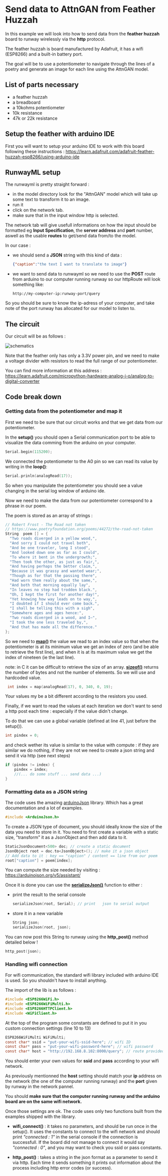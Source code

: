 # Send data to AttnGAN from Feather Huzzah

In this example we will look into how to send data from the **feather huzzah** board to runway wirelessly via the **http** protocol.

The feather huzzah is board manufactured by Adafruit, it has a wifi (ESP8266) and a built-in battery port.

The goal will be to use a potentiometer to navigate through the lines of a poetry and generate an image for each line using the AttnGAN model.

## List of parts necessary

- a feather huzzah
- a breadboard
- a 10kohms potentiometer
- 10k resistance
- 47k or 22k resistance

## Setup the feather with arduino IDE
First you will want to setup your arduino IDE to work with this board following these instructions : https://learn.adafruit.com/adafruit-feather-huzzah-esp8266/using-arduino-ide

## RunwayML setup
The runwayml is pretty straight forward :
- in the model directory look for the "AttnGAN" model which will take up some text to transform it to an image.
- run it 
- click on the network tab.
- make sure that in the input window http is selected.

The network tab will give usefull informations on how the input should be formatted eg **Input Specification**, the **server address** and **port** number, aswell as the usable **routes** to get/send data from/to the model.

In our case :

- we should send a **JSON** string with this kind of data :

    ```json
    {"caption":"the text I want to translate to image"}
    ```

- we want to send data to runwayml so we need to use the **POST** route from arduino to our computer running runway so our httpRoute will look something like:

    ```
    http://my-computer-ip:runway-port/query
    ```

So you should be sure to know the ip-adress of your computer, and take note of the port runway has allocated for our model to listen to.


## The circuit

Our circuit will be as follows :

![schematics](circuit.png)

Note that the feather only has only a 3.3V power pin, and we need to make a voltage divider with resistors to read the full range of our potentiometer.

You can find more information at this address : https://learn.adafruit.com/micropython-hardware-analog-i-o/analog-to-digital-converter


## Code break down

### Getting data from the potentiometer and map it

First we need to be sure that our circuit works and that we get data from our potentiometer.

In the **setup()** you should open a Serial communication port to be able to visualize the data comming from the arduino on your computer.

```c
Serial.begin(115200);
```

We connected the potentiometer to the A0 pin so we can read its value by writing in the **loop()**:

```c
Serial.prinln(analogRead(17));
```

So when you manipulate the potentiometer you should see a value changing in the serial log window of arduino ide.

Now we need to make the data from our potentiometer correspond to a phrase in our poem.

The poem is stored as an array of strings :

```c
// Robert Frost - The Road not taken
// https://www.poetryfoundation.org/poems/44272/the-road-not-taken
String  poem [] = {
  "Two roads diverged in a yellow wood,",
  "And sorry I could not travel both",
  "And be one traveler, long I stood",
  "And looked down one as far as I could",
  "To where it bent in the undergrowth;",
  "Then took the other, as just as fair,",
  "And having perhaps the better claim,",
  "Because it was grassy and wanted wear;",
  "Though as for that the passing there",
  "Had worn them really about the same,",
  "And both that morning equally lay",
  "In leaves no step had trodden black.",
  "Oh, I kept the first for another day!",
  "Yet knowing how way leads on to way,",
  "I doubted if I should ever come back.",
  "I shall be telling this with a sigh",
  "Somewhere ages and ages hence:",
  "Two roads diverged in a wood, and I—",
  "I took the one less traveled by,",
  "And that has made all the difference."
};

```
So we need to [**map()**](https://www.arduino.cc/reference/en/language/functions/math/map/) the value we read to an index value so that when the potentiometer is at its minimum value we get an index of zero (and be able to retrieve the first line), and when it is at its maximum value we get the index of nineteen (ie the last line).

note: in C it can be difficult to retrieve the size of an array. [**sizeof()**](https://www.arduino.cc/reference/en/language/variables/utilities/sizeof/) returns the number of bytes and not the number of elements. So we will use and hardcoded value.

```c
 int index = map(analogRead(17), 0, 340, 0, 19);
```

Your values my be a bit different according to the resistors you used.

Finally, if we want to read the values at each iteration we don't want to send a http post each time : especially if the value didn't change.

To do that we can use a global variable (defined at line 41, just before the setup()).

```c
int pindex = 0;
```

and check wether its value is similar to the value with compute : if they are similar we do nothing, if they are not we need to create a json string and send it via http (see next steps)

```c
if (pindex != index) {
    pindex = index;
    //(... do some stuff ... send data ...)
}
```

### Formatting data as a JSON string

The code uses the amazing [arduinoJson](https://arduinojson.org/) library. Which has a great documentation and a lot of examples.

```c
#include <ArduinoJson.h>
```

To create a JSON type of document, you should ideally know the size of the data you need to store in it. You need to first create a variable with a static size, "transform" it as a JsonObject and then add data to it.

```c
StaticJsonDocument<500> doc; // create a static document
JsonObject root = doc.to<JsonObject>(); // make it a json object
// Add data to it : key == "caption" / content == line from our poem
root["caption"] = poem[index];
```

You can compute the size needed by visiting :  https://arduinojson.org/v5/assistant/

Once it is done you can use the [**serializeJson()**](https://arduinojson.org/v6/api/json/serializejson/) function to either :

- print the result to the serial console
    ```c
    serializeJson(root, Serial); // print   json to serial output
    ```

- store it in a new variable
    ```c
    String json;
    serializeJson(root, json);
    ````

You can now post this String to runway using the **http_post()** method detailed below !

```c
http_post(json);
```

### Handling wifi connection

For wifi communication, the standard wifi library included with arduino IDE is used. So you shouldn't have to install anything.

The import of the lib is as follows :

```c
#include <ESP8266WiFi.h>
#include <ESP8266WiFiMulti.h>
#include <ESP8266HTTPClient.h>
#include <WiFiClient.h>
```

At the top of the program some constants are defined to put it in you custom connection settings (line 10 to 13)

```c
ESP8266WiFiMulti WiFiMulti;
const char* ssid = "put-your-wifi-ssid-here"; // wifi ID
const char* pass = "put-your-wifi-password-here"; // wifi password
const char* host = "http://192.168.8.102:8000/query"; // route provided by runway
```
You should enter your own values for **ssid** and **pass** according to your wifi network.

As previously mentionned the **host** setting should match your **ip** address on the network (the one of the computer running runway) and the **port** given by runway in the network pannel. 

You should **make sure that the computer running runway and the arduino board are on the same wifi network.**

Once those settings are ok. The code uses only two functions built from the examples shipped with the library.

- **wifi_connect()** : it takes no parameters, and should be run once in the setup(). It uses the constants to connect to the wifi network and should print *"connected : 1"* in the serial console if the connection is successfull. If the board did not manage to connect it would say *"connected : 0"*, and you may want to check you ssid or pass constants.

- **http_post()** : takes a string in the json format as a parameter to send it via http. Each time it sends something it prints out information about the process including http error codes (or success).








